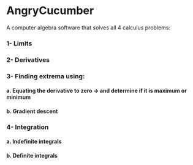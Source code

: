 # AngryCucumber
A computer algebra software that solves all 4 calculus problems: 
### 1- Limits
### 2- Derivatives
### 3- Finding extrema using:
#### a. Equating the derivative to zero → and determine if it is maximum or minimum
#### b. Gradient descent
### 4- Integration
#### a. Indefinite integrals
#### b. Definite integrals
